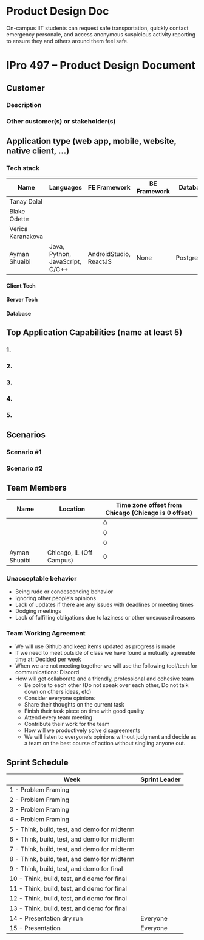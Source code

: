 # Product Design Doc

On-campus IIT students can request safe transportation, quickly contact emergency personale, and access anonymous suspicious activity reporting to ensure they and others around them feel safe.


# IPro 497 – Product Design Document

## Customer

### Description

### Other customer(s) or stakeholder(s)
 
## Application type (web app, mobile, website, native client, …)

### Tech stack

| **Name** | **Languages** | **FE Framework** | **BE Framework** | **Database** |
| --- | --- | --- | --- | --- |
| Tanay Dalal |  |  | |  |
| Blake Odette | | |  |  |
| Verica Karanakova |  | |  |  |
| Ayman Shuaibi | Java, Python, JavaScript, C/C++ | AndroidStudio, ReactJS | None | PostgreSQL |

#### Client Tech 

#### Server Tech

#### Database

## Top Application Capabilities (name at least 5)

### 1. 

### 2. 

### 3. 

### 4. 

### 5. 


## Scenarios

### Scenario #1

### Scenario #2


## Team Members
| **Name** | **Location** | **Time zone offset from Chicago (Chicago is 0 offset)** |
| --- | --- | --- |
| | | 0 |
|  | | 0 |	
|  |  | 0 |	
| Ayman Shuaibi | Chicago, IL (Off Campus) | 0 |		
		
### Unacceptable behavior
- Being rude or condescending behavior
- Ignoring other people’s opinions
- Lack of updates if there are any issues with deadlines or meeting times
- Dodging meetings
- Lack of fulfilling obligations due to laziness or other unexcused reasons 

### Team Working Agreement
- We will use Github and keep items updated as progress is made
- If we need to meet outside of class we have found a mutually agreeable time at: Decided per week
- When we are not meeting together we will use the following tool/tech for communications: Discord
- How will get collaborate and a friendly, professional and cohesive team
  - Be polite to each other (Do not speak over each other, Do not talk down on others ideas, etc)
  - Consider everyone opinions
  - Share their thoughts on the current task
  - Finish their task piece on time with good quality
  - Attend every team meeting
  - Contribute their work for the team
  - How will we productively solve disagreements
  - We will listen to everyone’s opinions without judgment and decide as a team on the best course of action without singling anyone out.

## Sprint Schedule

| Week | Sprint Leader |
| --------  | ------------------- |
| 1 - Problem Framing                                 |  |
| 2 - Problem Framing                                 |  |
| 3 - Problem Framing                                 |  |
| 4 - Problem Framing                                 |  |
| 5 - Think, build, test, and demo for midterm        | |
| 6 - Think, build, test, and demo for midterm        |  |
| 7 - Think, build, test, and demo for midterm        |  |
| 8 - Think, build, test, and demo for midterm        |  |
| 9 - Think, build, test, and demo for final          |  |
| 10 - Think, build, test, and demo for final	      |    |
| 11 - Think, build, test, and demo for final         |   |
| 12 - Think, build, test, and demo for final         |  |
| 13 - Think, build, test, and demo for final         |  |
| 14 - Presentation dry run                           | Everyone |
| 15 - Presentation                                   | Everyone |
